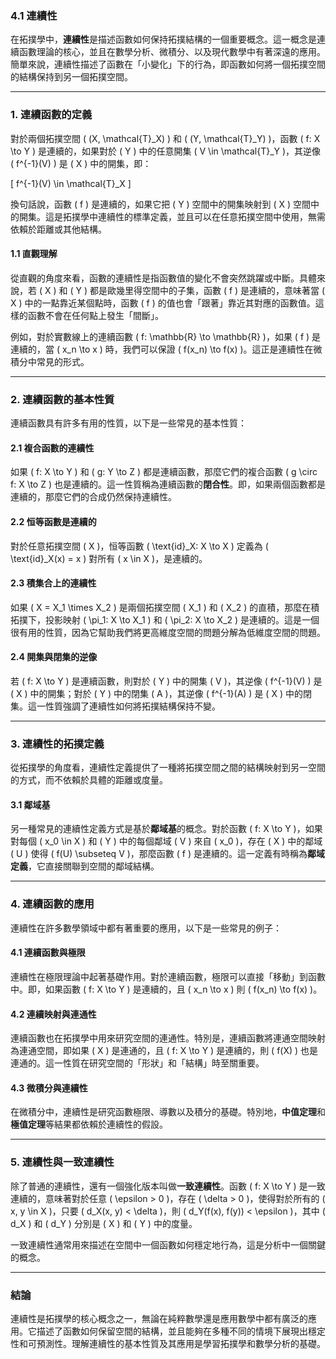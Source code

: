 ### 4.1 連續性

在拓撲學中，**連續性**是描述函數如何保持拓撲結構的一個重要概念。這一概念是連續函數理論的核心，並且在數學分析、微積分、以及現代數學中有著深遠的應用。簡單來說，連續性描述了函數在「小變化」下的行為，即函數如何將一個拓撲空間的結構保持到另一個拓撲空間。

---

### 1. 連續函數的定義

對於兩個拓撲空間 \( (X, \mathcal{T}_X) \) 和 \( (Y, \mathcal{T}_Y) \)，函數 \( f: X \to Y \) 是連續的，如果對於 \( Y \) 中的任意開集 \( V \in \mathcal{T}_Y \)，其逆像 \( f^{-1}(V) \) 是 \( X \) 中的開集，即：

\[
f^{-1}(V) \in \mathcal{T}_X
\]

換句話說，函數 \( f \) 是連續的，如果它把 \( Y \) 空間中的開集映射到 \( X \) 空間中的開集。這是拓撲學中連續性的標準定義，並且可以在任意拓撲空間中使用，無需依賴於距離或其他結構。

#### 1.1 直觀理解

從直觀的角度來看，函數的連續性是指函數值的變化不會突然跳躍或中斷。具體來說，若 \( X \) 和 \( Y \) 都是歐幾里得空間中的子集，函數 \( f \) 是連續的，意味著當 \( X \) 中的一點靠近某個點時，函數 \( f \) 的值也會「跟著」靠近其對應的函數值。這樣的函數不會在任何點上發生「間斷」。

例如，對於實數線上的連續函數 \( f: \mathbb{R} \to \mathbb{R} \)，如果 \( f \) 是連續的，當 \( x_n \to x \) 時，我們可以保證 \( f(x_n) \to f(x) \)。這正是連續性在微積分中常見的形式。

---

### 2. 連續函數的基本性質

連續函數具有許多有用的性質，以下是一些常見的基本性質：

#### 2.1 複合函數的連續性

如果 \( f: X \to Y \) 和 \( g: Y \to Z \) 都是連續函數，那麼它們的複合函數 \( g \circ f: X \to Z \) 也是連續的。這一性質稱為連續函數的**閉合性**。即，如果兩個函數都是連續的，那麼它們的合成仍然保持連續性。

#### 2.2 恒等函數是連續的

對於任意拓撲空間 \( X \)，恒等函數 \( \text{id}_X: X \to X \) 定義為 \( \text{id}_X(x) = x \) 對所有 \( x \in X \)，是連續的。

#### 2.3 積集合上的連續性

如果 \( X = X_1 \times X_2 \) 是兩個拓撲空間 \( X_1 \) 和 \( X_2 \) 的直積，那麼在積拓撲下，投影映射 \( \pi_1: X \to X_1 \) 和 \( \pi_2: X \to X_2 \) 是連續的。這是一個很有用的性質，因為它幫助我們將更高維度空間的問題分解為低維度空間的問題。

#### 2.4 開集與閉集的逆像

若 \( f: X \to Y \) 是連續函數，則對於 \( Y \) 中的開集 \( V \)，其逆像 \( f^{-1}(V) \) 是 \( X \) 中的開集；對於 \( Y \) 中的閉集 \( A \)，其逆像 \( f^{-1}(A) \) 是 \( X \) 中的閉集。這一性質強調了連續性如何將拓撲結構保持不變。

---

### 3. 連續性的拓撲定義

從拓撲學的角度看，連續性定義提供了一種將拓撲空間之間的結構映射到另一空間的方式，而不依賴於具體的距離或度量。

#### 3.1 鄰域基

另一種常見的連續性定義方式是基於**鄰域基**的概念。對於函數 \( f: X \to Y \)，如果對每個 \( x_0 \in X \) 和 \( Y \) 中的每個鄰域 \( V \) 來自 \( x_0 \)，存在 \( X \) 中的鄰域 \( U \) 使得 \( f(U) \subseteq V \)，那麼函數 \( f \) 是連續的。這一定義有時稱為**鄰域定義**，它直接關聯到空間的鄰域結構。

---

### 4. 連續函數的應用

連續性在許多數學領域中都有著重要的應用，以下是一些常見的例子：

#### 4.1 連續函數與極限

連續性在極限理論中起著基礎作用。對於連續函數，極限可以直接「移動」到函數中。即，如果函數 \( f: X \to Y \) 是連續的，且 \( x_n \to x \) 則 \( f(x_n) \to f(x) \)。

#### 4.2 連續映射與連通性

連續函數也在拓撲學中用來研究空間的連通性。特別是，連續函數將連通空間映射為連通空間，即如果 \( X \) 是連通的，且 \( f: X \to Y \) 是連續的，則 \( f(X) \) 也是連通的。這一性質在研究空間的「形狀」和「結構」時至關重要。

#### 4.3 微積分與連續性

在微積分中，連續性是研究函數極限、導數以及積分的基礎。特別地，**中值定理**和**極值定理**等結果都依賴於連續性的假設。

---

### 5. 連續性與一致連續性

除了普通的連續性，還有一個強化版本叫做**一致連續性**。函數 \( f: X \to Y \) 是一致連續的，意味著對於任意 \( \epsilon > 0 \)，存在 \( \delta > 0 \)，使得對於所有的 \( x, y \in X \)，只要 \( d_X(x, y) < \delta \)，則 \( d_Y(f(x), f(y)) < \epsilon \)，其中 \( d_X \) 和 \( d_Y \) 分別是 \( X \) 和 \( Y \) 中的度量。

一致連續性通常用來描述在空間中一個函數如何穩定地行為，這是分析中一個關鍵的概念。

---

### 結論

連續性是拓撲學的核心概念之一，無論在純粹數學還是應用數學中都有廣泛的應用。它描述了函數如何保留空間的結構，並且能夠在多種不同的情境下展現出穩定性和可預測性。理解連續性的基本性質及其應用是學習拓撲學和數學分析的基礎。